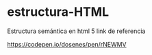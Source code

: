 # estructura-HTML
Estructura semántica en html 5
link de referencia


https://codepen.io/dosenes/pen/rNEWMV
